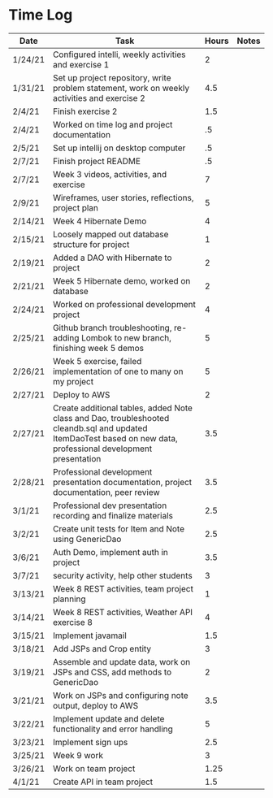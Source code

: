 # Time Log

| Date | Task | Hours | Notes|
|------|------|-------|------|
|1/24/21|Configured intelli, weekly activities and exercise 1 | 2|
|1/31/21| Set up project repository, write problem statement, work on weekly activities and exercise 2|4.5| |
|2/4/21|Finish exercise 2|1.5|
|2/4/21|Worked on time log and project documentation|.5|
|2/5/21|Set up intellij on desktop computer|.5|
|2/7/21|Finish project README|.5|
|2/7/21|Week 3 videos, activities, and exercise|7|
|2/9/21|Wireframes, user stories, reflections, project plan|5|
|2/14/21|Week 4 Hibernate Demo|4|
|2/15/21|Loosely mapped out database structure for project|1|
|2/19/21|Added a DAO with Hibernate to project|2|
|2/21/21|Week 5 Hibernate demo, worked on database|2|
|2/24/21|Worked on professional development project|4|
|2/25/21|Github branch troubleshooting, re-adding Lombok to new branch, finishing week 5 demos|5|
|2/26/21|Week 5 exercise, failed implementation of one to many on my project|5|
|2/27/21|Deploy to AWS|2|
|2/27/21|Create additional tables, added Note class and Dao, troubleshooted cleandb.sql and updated ItemDaoTest based on new data, professional development presentation|3.5|
|2/28/21|Professional development presentation documentation, project documentation, peer review|3.5|
|3/1/21|Professional dev presentation recording and finalize materials|2.5|
|3/2/21|Create unit tests for Item and Note using GenericDao |2.5|
|3/6/21|Auth Demo, implement auth in project|3.5|
|3/7/21|security activity, help other students|3|
|3/13/21|Week 8 REST activities, team project planning|1|
|3/14/21|Week 8 REST activities, Weather API exercise 8|4|
|3/15/21|Implement javamail|1.5|
|3/18/21|Add JSPs and Crop entity|3|
|3/19/21|Assemble and update data, work on JSPs and CSS, add methods to GenericDao|2|
|3/21/21|Work on JSPs and configuring note output, deploy to AWS|3.5|
|3/22/21|Implement update and delete functionality and error handling|5|
|3/23/21|Implement sign ups|2.5|
|3/25/21|Week 9 work|3|
|3/26/21|Work on team project|1.25|
|4/1/21|Create API in team project|1.5|